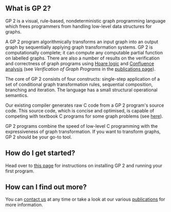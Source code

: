 ## What is GP 2?

GP 2 is a visual, rule-based, nondeterministic graph programming language which frees programmers from handling low-level data structures for graphs. 

A GP 2 program algorithmically transforms an input graph into an output graph by sequentially applying graph transformation systems. GP 2 is computationally complete; it can compute any computable partial function on labelled graphs. There are also a number of results on the verification and correctness of graph programs using [Hoare logic](https://journal.ub.tu-berlin.de/eceasst/article/view/827) and [Confluence analysis](https://link.springer.com/chapter/10.1007%2F978-3-319-74730-9_8) (see *Verification of Graph Programs* in the [publications page](https://uoycs-plasma.github.io/GP2/publications)). 

The core of GP 2 consists of four constructs: single-step application of a set of conditional graph transformation rules, sequential composition, branching and iteration. The language has a small structural operational semantics.

Our existing compiler generates raw C code from a GP 2 program's source code. This source code, which is concise and optimised, is capable of competing with textbook C programs for some graph problems (see [here](https://link.springer.com/chapter/10.1007%2F978-3-319-40530-8_7)).

GP 2 programs combine the speed of low-level C programming with the expressiveness of graph transformation. If you want to transform graphs, GP 2 should be your go-to tool.

## How do I get started?

Head over to [this page](../GP2/gettingstarted) for instructions on installing GP 2 and running your first program. 

## How can I find out more?

You can [contact us](../GP2contact) at any time or take a look at our various [publications](../GP2/publications) for more information.

